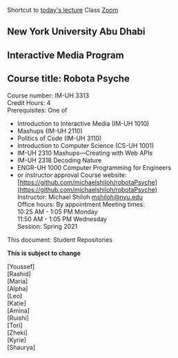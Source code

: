 Shortcut to [today's lecture](lectureNotes.md/#todays-lecture)
Class [Zoom](https://nyu.zoom.us/j/97015960666)

## New York University Abu Dhabi  
## Interactive Media Program
## Course title: Robota Psyche  
Course number: IM-UH 3313  
Credit Hours: 4       
Prerequisites: One of
- Introduction to Interactive Media (IM-UH 1010)
- Mashups (IM-UH 2110)
- Politics of Code (IM-UH 3110)
- Introduction to Computer Science (CS-UH 1001)
- IM-UH 2310 Mashups—Creating with Web APIs
- IM-UH 2318 Decoding Nature
- ENGR-UH 1000 Computer Programming for Engineers
- or instructor approval
Course website:
[https://github.com/michaelshiloh/robotaPsyche](https://github.com/michaelshiloh/robotaPsyche)    
Instructor: Michael Shiloh mshiloh@nyu.edu  
Office hours: By appointment
Meeting times:      
10:25 AM - 1:05 PM Monday    
11:50 AM - 1:05 PM Wednesday    
Session: Spring 2021   

This document: Student Repositories

**This is subject to change**

[Youssef]  
[Rashid]  
[Maria]  
[Alpha]  
[Leo]  
[Katie]  
[Amina]  
[Ruishi]  
[Tori]    
[Zheki]  
[Kyrie]    
[Shaurya]  
